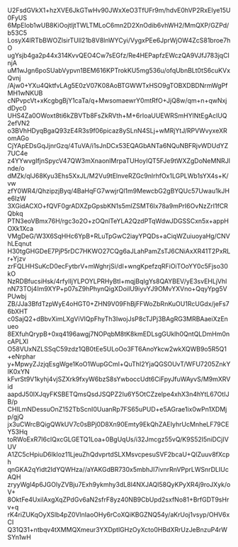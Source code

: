 U2FsdGVkX1+hzXVE6JkGTwHv90JWxXeO3TfUFr9m/hdvE0hVP2RxEIye15U0FyUS
6MpEIob1wUB8KiOojtljtTWLTMLoC6mn2D2XnOdib6vhWH2/MmQXP/GZPd/b53C5
LosyX4lRTbBWOZlsirTUIl21b8V8lnWYCyi/VygxPEe6JprWjOW4ZcS81broe7hO
ugYsjb4ga2p44x314KvvQEO4Cw7sEGfz/Re4HEPapfzEWczQA9VJfJ783jqCInjA
uM1wJgn6poSUabVypvn1BEM616KPTrokKU5mg536u/ofqUbnBLt0tS6cuKVxQvnj
/Ajw0+YXu4QktfvLAg5E0zV07K08AoBTGWWTxHSO9gTOBXDBDNrmWgPfMH1wNKUB
cNPvpcVt+xKcgbgBjY1caTa/q+MwsomaewrY0mtRfO+JjQ8w/qm+n+qwNxjdDyc0
UHS4Za0OWoxt8ti6kZBVTb8FsZkRVth+M+6rIoaUUEWRSmHYlNtEgAcIUQ2efVN2
o3BVhHDyqBgaQ93zE4R3s9f06picaz8ySLnN4SLj+wMRjYtJ/RPVWvyxeXRomAGo
CjYApEDsGqJjnrGzq/4TuVA/i1sJnDCx53EQAGbANTa6NQuNBFRjvWDUdYZ7UC4e
z4YYwvgIfjnSpycV47QW3mXnaonlMrpaTUHoyIQT5FJe9tWXZgDoNeMNRJlnde/o
dMZk/qIJ68Kyu3Ehs5XxJL/M2Vu9tElnveRZGc9nlrhfOx1LGPLWb1sYX4s+K/vw
zfY0WR4/QhzipzjByq/4BaHqFG7wwjrQl1m9MewcbG2gBYQUc57Uwau1kJHe6IzW
3XGidACXO+fQVF0grADXZpGpsbKN1s5mlZSMT6Ix78a9mPrI6OvNzZrI1fCRQbkq
PTN3eoVBmx76H/rgc3o2O+zOQnlTeYLA2QzdPTqWdwJDGSSCxn5x+appHOXk1Xca
VMgDeG/W3X6SqHHc6YpB+RLuTpGwC2iayYPQDs+aCiqWZuiuoyaHg/CNVhLEqnut
H30tgGHGDeE7PjP5rDC7HKWO27CQg6aJLahPamZsTJ6CNiAxXR41T2PxRLr+Yjzv
zrFQLHHSuKcD0ecFytbrV+mWghrjSi/dI+wngKpefzqRFiOiTOoYY0c5Fjso30kO
NzRDBfucsiHsk/4rfyIIjYLPOYLPRHyBtI+mqjBqIgYs8QAYBEV/yE3svEHLjVhl
nN73TOj4Im9XYP+p07sZ9hPhynQigXDoiIU9iyvYJ9OMvYXVno+QqyYpg5VPUwbj
ZB/JJa3BfdTzpWyE4oHGT0+ZHN9V09FhBjFFWoZbRnKuOU1RcUGdx/jeFs76bXHT
c0SajQ2+dBbvXimLXgViVlQpFhyTh3IwojJsP8cTJPj3BAgRG3MRBAaeiXzEnueo
8EXfuhQrypB+0xq4196awgj7NOPqbM8tK8kmEDLsgGUklh0QntQLDmHm0ncAPLXl
O58VUxNZLSSqC59zdz1QB0tEe5ULoOo3FT6AnoYkcw2wkXQWB9o5R5Q1+eNrphar
y+MpwyZJzjqEsgWge1KoO1WupGCml+QuThI2YjaQGSOUvT/WFU7205ZnkYIK0xYN
kFvrSt9V1kyhj4vjSZXrk9fxyW6bzS8sYwboccUdt6CiFpyJfuWAyvS/M9mXRVid
aapdJ50lXJqyFKSBETQmsQsdJSQPZ2Iu6Y5OtCZzelpe4xhX3n4hYtL67OtIJB/p
CHILmNDessuOnZ152TbScnI0UuanRp7FS65uPUD+e5AGrae1ix0wPn1XDMjp/gjQ
jx3uCWrcBQigQWkUV7c0sBPj0D8Xn90Emty9EkQhZAEIyhrUcMnheLF79CEY53Hq
toRWoExR7I6clQxcGLGETQ1Loa+0BgUqUs/i32Jmcgz55vQ/K9S52I5niDCjIVUV
A1ZC5cHpiuD6Ikloz11LjeuZhQdvprtdSLXMsvcpesuSVF2bcaU+QlZuuv8fXcph
qnGKA2qYidt2IdYQWHza//aYAKGdBR730x5mbhJI7ivnrRnVPprLWSnrDLIUcAQH
zryyWgl4p6JGOlyZVBju7Exh9ykmhy3dL8l4NXJAQl58QyKPyXR4j9roJXyk/oV+
8OktFe4UxilAxgXqZPdGv6aN2sfrF8yz40NB9CbUpd2sxfNo81+BrfGDT9sHrv+q
rK4riZUKqOyXSlb4pZ0VlnIaoOHy6rCoXQiKBGZNQ54y/aKrUoj1vsyp/OHV6xCI
Q31Q31+ntbqv4tXMMQXmeur3YXDptlGHzOyXcto0HBdXRrUzJeBnzuP4rWSYn1wH

